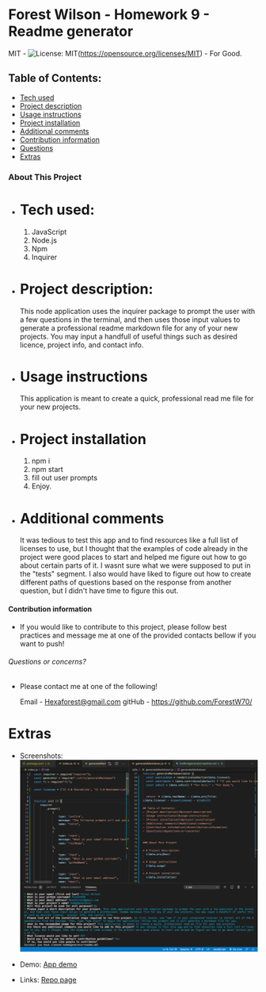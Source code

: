 # Forest Wilson - Homework 9 - Readme generator
MIT - ![License: MIT](https://img.shields.io/badge/License-MIT-yellow.svg)(https://opensource.org/licenses/MIT) - For Good.
<!-- Original deployment date: April 27th, 2021 -->

## Table of Contents:
- [Tech used](#tech-used)
- [Project description](#project-description)
- [Usage instructions](#usage-instructions)
- [Project installation](#project-installation)
- [Additional comments](#additional-comments)
- [Contribution information](#contribution-information)
- [Questions](#questions-or-concerns)
- [Extras](#extras)


### About This Project

* # Tech used:
  1. JavaScript
  2. Node.js
  3. Npm
  4. Inquirer

* # Project description:
  This node application uses the inquirer package to prompt the user with a few questions in the terminal, and then uses those input values to generate a professional readme markdown file for any of your new projects. You may input a handfull of useful things such as desired licence,  project info, and contact info.

* # Usage instructions
  This application is meant to create a quick, professional read me file for your new projects.

* # Project installation
  1. npm i
  2. npm start
  3. fill out user prompts
  4. Enjoy.
     
* # Additional comments
  It was tedious to test this app and to find resources like a full list of licenses to use, but I thought that the examples of code already in the project were good places to start and helped me figure out how to go about certain parts of it. I wasnt sure what we were supposed to put in the "tests" segment. I also would have liked to figure out how to create different paths of questions based on the response from another question, but I didn't have time to figure this out.


#### Contribution information 

- If you would like to contribute to this project, please follow best practices and message me at one of the provided contacts bellow if you want to push!

###### Questions or concerns? 
* Please contact me at one of the following!

  Email - Hexaforest@gmail.com
  gitHub - https://github.com/ForestW70/


# Extras
* Screenshots:
  ![program pic](./assets/program-example.png)

* Demo:
  [App demo](https://youtu.be/SuuVYTpCeO4)

* Links:
  [Repo page](https://github.com/ForestW70/hw9nodereadmegenerator)
